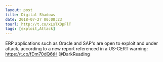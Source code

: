 ```yaml
---
layout: post
title: Digital Shadows
date: 2018-07-27 00:00:23
tourl: http://t.co/xLsTXDpFlT
tags: [exploit,Attack]
---
```

ERP applications such as Oracle and SAP's are open to exploit and under attack, according to a new report referenced in a US-CERT warning: https://t.co/fDm70dQ6tH @DarkReading